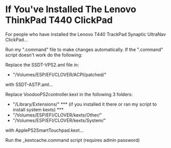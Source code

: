 #
# If You've Installed The Lenovo ThinkPad T440 ClickPad

For people who have installed the Lenovo T440 TrackPad Synaptic UltraNav ClickPad...

Run my ".command" file to make changes automatically. If the ".command" script doesn't work do the following:

Replace the SSDT-VPS2.aml file in:
* "/Volumes/ESP/EFI/CLOVER/ACPI/patched/"

with SSDT-ASTP.aml...

Replace VoodooPS2controller.kext in the following 3 folders:
* "/Library/Extensions/" *** (if you installed it there or ran my script to install system kexts) ***
* "/Volumes/ESP/EFI/CLOVER/kexts/Other/"
* "/Volumes/ESP/EFI/CLOVER/kexts/System/" 

with ApplePS2SmartTouchpad.kext...

Run the _kextcache.command script (requires admin password)